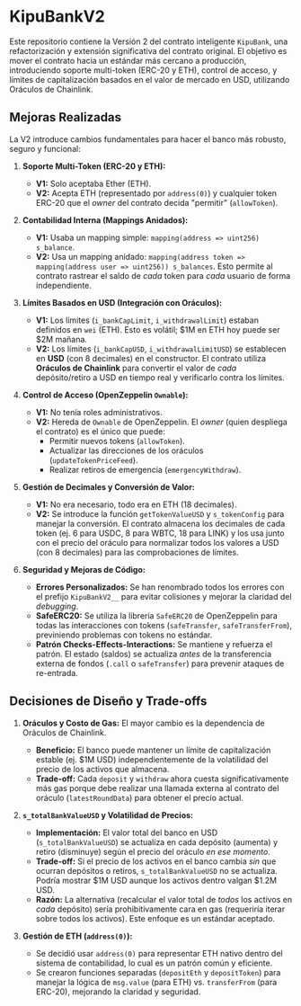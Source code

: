 # KipuBankV2

Este repositorio contiene la Versión 2 del contrato inteligente `KipuBank`, una refactorización y extensión significativa del contrato original. El objetivo es mover el contrato hacia un estándar más cercano a producción, introduciendo soporte multi-token (ERC-20 y ETH), control de acceso, y límites de capitalización basados en el valor de mercado en USD, utilizando Oráculos de Chainlink.

## Mejoras Realizadas 

La V2 introduce cambios fundamentales para hacer el banco más robusto, seguro y funcional:

1.  **Soporte Multi-Token (ERC-20 y ETH):**
    * **V1:** Solo aceptaba Ether (ETH).
    * **V2:** Acepta ETH (representado por `address(0)`) y cualquier token ERC-20 que el *owner* del contrato decida "permitir" (`allowToken`).

2.  **Contabilidad Interna (Mappings Anidados):**
    * **V1:** Usaba un mapping simple: `mapping(address => uint256) s_balance`.
    * **V2:** Usa un mapping anidado: `mapping(address token => mapping(address user => uint256)) s_balances`. Esto permite al contrato rastrear el saldo de *cada* token para *cada* usuario de forma independiente.

3.  **Límites Basados en USD (Integración con Oráculos):**
    * **V1:** Los límites (`i_bankCapLimit`, `i_withdrawalLimit`) estaban definidos en `wei` (ETH). Esto es volátil; $1M en ETH hoy puede ser $2M mañana.
    * **V2:** Los límites (`i_bankCapUSD`, `i_withdrawalLimitUSD`) se establecen en **USD** (con 8 decimales) en el constructor. El contrato utiliza **Oráculos de Chainlink** para convertir el valor de *cada* depósito/retiro a USD en tiempo real y verificarlo contra los límites.

4.  **Control de Acceso (OpenZeppelin `Ownable`):**
    * **V1:** No tenía roles administrativos.
    * **V2:** Hereda de `Ownable` de OpenZeppelin. El *owner* (quien despliega el contrato) es el único que puede:
        * Permitir nuevos tokens (`allowToken`).
        * Actualizar las direcciones de los oráculos (`updateTokenPriceFeed`).
        * Realizar retiros de emergencia (`emergencyWithdraw`).

5.  **Gestión de Decimales y Conversión de Valor:**
    * **V1:** No era necesario, todo era en ETH (18 decimales).
    * **V2:** Se introduce la función `getTokenValueUSD` y `s_tokenConfig` para manejar la conversión. El contrato almacena los decimales de cada token (ej. 6 para USDC, 8 para WBTC, 18 para LINK) y los usa junto con el precio del oráculo para normalizar todos los valores a USD (con 8 decimales) para las comprobaciones de límites.

6.  **Seguridad y Mejoras de Código:**
    * **Errores Personalizados:** Se han renombrado todos los errores con el prefijo `KipuBankV2__` para evitar colisiones y mejorar la claridad del *debugging*.
    * **SafeERC20:** Se utiliza la librería `SafeERC20` de OpenZeppelin para todas las interacciones con tokens (`safeTransfer`, `safeTransferFrom`), previniendo problemas con tokens no estándar.
    * **Patrón Checks-Effects-Interactions:** Se mantiene y refuerza el patrón. El estado (saldos) se actualiza *antes* de la transferencia externa de fondos (`.call` o `safeTransfer`) para prevenir ataques de re-entrada.

## Decisiones de Diseño y Trade-offs

1.  **Oráculos y Costo de Gas:** El mayor cambio es la dependencia de Oráculos de Chainlink.
    * **Beneficio:** El banco puede mantener un límite de capitalización estable (ej. $1M USD) independientemente de la volatilidad del precio de los activos que almacena.
    * **Trade-off:** Cada `deposit` y `withdraw` ahora cuesta significativamente más gas porque debe realizar una llamada externa al contrato del oráculo (`latestRoundData`) para obtener el precio actual.

2.  **`s_totalBankValueUSD` y Volatilidad de Precios:**
    * **Implementación:** El valor total del banco en USD (`s_totalBankValueUSD`) se actualiza en cada depósito (aumenta) y retiro (disminuye) según el precio del oráculo *en ese momento*.
    * **Trade-off:** Si el precio de los activos en el banco cambia *sin* que ocurran depósitos o retiros, `s_totalBankValueUSD` no se actualiza. Podría mostrar $1M USD aunque los activos dentro valgan $1.2M USD.
    * **Razón:** La alternativa (recalcular el valor total de *todos* los activos en *cada* depósito) sería prohibitivamente cara en gas (requeriría iterar sobre todos los activos). Este enfoque es un estándar aceptado.

3.  **Gestión de ETH (`address(0)`):**
    * Se decidió usar `address(0)` para representar ETH nativo dentro del sistema de contabilidad, lo cual es un patrón común y eficiente.
    * Se crearon funciones separadas (`depositEth` y `depositToken`) para manejar la lógica de `msg.value` (para ETH) vs. `transferFrom` (para ERC-20), mejorando la claridad y seguridad.

